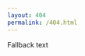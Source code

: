 ```yaml
---
layout: 404
permalink: /404.html
---
```


<div id="ds-frame">Fallback text</div>
<script src="https://ib-bsb-br.onlyoffice.com/static/scripts/sdk/1.0.1/api.js?width=100%25&height=820px&frameId=ds-frame&showHeader=true&showTitle=true&showMenu=false&showFilter=true&mode=manager&init=true&requestToken=UGNjTGtjdDNlaERRaEVFekI5OWRTK24xZ1NuWlBhQUsxYUxUMTlubHRSdz0_ImZhNjIwOGRjLWY4OTctNDJkOC1hNTFhLTg4NWI4ODEzOTkwZSI&rootPath=%2Frooms%2Fshare&id=onedrive-539-%7C223B962C18F4F4AA!sbe0b34f978ec4590a4101a6269f1a0f0&filter=%5Bobject%20Object%5D"></script>

